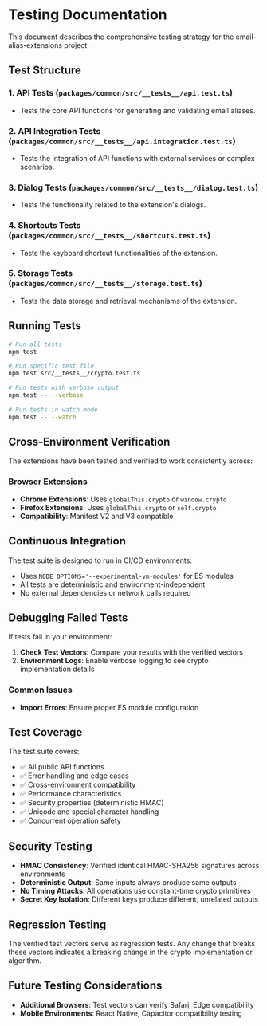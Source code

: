 # Testing Documentation

This document describes the comprehensive testing strategy for the email-alias-extensions project.

## Test Structure

### 1. API Tests (`packages/common/src/__tests__/api.test.ts`)
- Tests the core API functions for generating and validating email aliases.

### 2. API Integration Tests (`packages/common/src/__tests__/api.integration.test.ts`)
- Tests the integration of API functions with external services or complex scenarios.

### 3. Dialog Tests (`packages/common/src/__tests__/dialog.test.ts`)
- Tests the functionality related to the extension's dialogs.

### 4. Shortcuts Tests (`packages/common/src/__tests__/shortcuts.test.ts`)
- Tests the keyboard shortcut functionalities of the extension.

### 5. Storage Tests (`packages/common/src/__tests__/storage.test.ts`)
- Tests the data storage and retrieval mechanisms of the extension.

## Running Tests

```bash
# Run all tests
npm test

# Run specific test file
npm test src/__tests__/crypto.test.ts

# Run tests with verbose output
npm test -- --verbose

# Run tests in watch mode
npm test -- --watch
```

## Cross-Environment Verification

The extensions have been tested and verified to work consistently across:

### Browser Extensions
- **Chrome Extensions**: Uses `globalThis.crypto` or `window.crypto`
- **Firefox Extensions**: Uses `globalThis.crypto` or `self.crypto`
- **Compatibility**: Manifest V2 and V3 compatible

## Continuous Integration

The test suite is designed to run in CI/CD environments:
- Uses `NODE_OPTIONS='--experimental-vm-modules'` for ES modules
- All tests are deterministic and environment-independent
- No external dependencies or network calls required

## Debugging Failed Tests

If tests fail in your environment:

1. **Check Test Vectors**: Compare your results with the verified vectors
2. **Environment Logs**: Enable verbose logging to see crypto implementation details

### Common Issues

- **Import Errors**: Ensure proper ES module configuration

## Test Coverage

The test suite covers:
- ✅ All public API functions
- ✅ Error handling and edge cases
- ✅ Cross-environment compatibility
- ✅ Performance characteristics
- ✅ Security properties (deterministic HMAC)
- ✅ Unicode and special character handling
- ✅ Concurrent operation safety

## Security Testing

- **HMAC Consistency**: Verified identical HMAC-SHA256 signatures across environments
- **Deterministic Output**: Same inputs always produce same outputs
- **No Timing Attacks**: All operations use constant-time crypto primitives
- **Secret Key Isolation**: Different keys produce different, unrelated outputs

## Regression Testing

The verified test vectors serve as regression tests. Any change that breaks these vectors indicates a breaking change in the crypto implementation or algorithm.

## Future Testing Considerations

- **Additional Browsers**: Test vectors can verify Safari, Edge compatibility
- **Mobile Environments**: React Native, Capacitor compatibility testing
